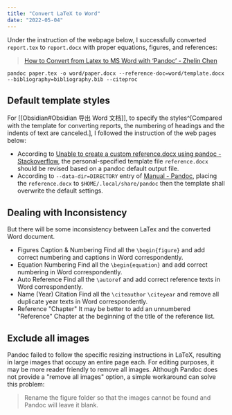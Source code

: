 ```yaml
---
title: "Convert LaTeX to Word"
date: "2022-05-04"
---
```


Under the instruction of the webpage below, I successfully converted `report.tex` to `report.docx` with proper equations, figures, and references:

> [How to Convert from Latex to MS Word with ‘Pandoc’ - Zhelin Chen](https://medium.com/@zhelinchen91/how-to-convert-from-latex-to-ms-word-with-pandoc-f2045a762293)

```
pandoc paper.tex -o word/paper.docx --reference-doc=word/template.docx --bibliography=bibliography.bib --citeproc
```

## Default template styles

For [[Obsidian#Obsidian 导出 Word 文档]], to specify the styles^[Compared with the template for converting reports, the numbering of headings and the indents of text are canceled.], I followed the instruction of the web pages below:
- According to [Unable to create a custom reference.docx using pandoc - Stackoverflow](https://stackoverflow.com/questions/58642039/unable-to-create-a-custom-reference-docx-using-pandoc), the personal-specified template file `reference.docx` should be revised based on a pandoc default output file.
- According to `--data-dir=DIRECTORY` entry of [Manual - Pandoc](https://pandoc.org/MANUAL.html), placing the `reference.docx` to `$HOME/.local/share/pandoc` then the template shall overwrite the default settings.

## Dealing with Inconsistency

But there will be some inconsistency between LaTex and the converted Word document.

- Figures Caption & Numbering
	Find all the `\begin{figure}` and add correct numbering and captions in Word correspondently.
- Equation Numbering
	Find all the `\begin{equation}` and add correct numbering in Word correspondently.
- Auto Reference
	Find all the `\autoref` and add correct reference texts in Word correspondently.
- Name (Year) Citation
	Find all the `\citeauthor` `\citeyear` and remove all duplicate year texts in Word correspondently.
- Reference "Chapter"
	It may be better to add an unnumbered "Reference" Chapter at the beginning of the title of the reference list.

## Exclude all images

Pandoc failed to follow the specific resizing instructions in LaTeX, resulting in large images that occupy an entire page each. For editing purposes, it may be more reader friendly to remove all images. Although Pandoc does not provide a "remove all images" option, a simple workaround can solve this problem: 

> Rename the figure folder so that the images cannot be found and Pandoc will leave it blank.